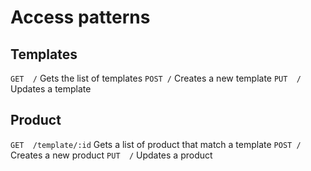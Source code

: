 # Access patterns

## Templates

`GET  /` Gets the list of templates
`POST /` Creates a new template
`PUT  /` Updates a template

## Product

`GET  /template/:id`	Gets a list of product that match a template
`POST /`				Creates a new product
`PUT  /` 				Updates a product